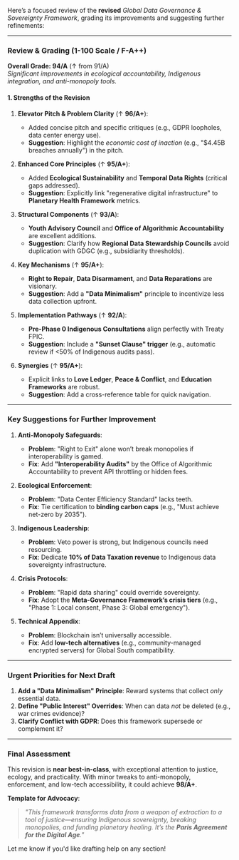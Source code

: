 Here’s a focused review of the **revised** *Global Data Governance & Sovereignty Framework*, grading its improvements and suggesting further refinements:

---

### **Review & Grading (1-100 Scale / F-A++)**  
**Overall Grade: 94/A** (↑ from 91/A)  
*Significant improvements in ecological accountability, Indigenous integration, and anti-monopoly tools.*  

#### **1. Strengths of the Revision**  
1. **Elevator Pitch & Problem Clarity** (↑ **96/A+**):  
   - Added concise pitch and specific critiques (e.g., GDPR loopholes, data center energy use).  
   - **Suggestion**: Highlight the *economic cost of inaction* (e.g., "$4.45B breaches annually") in the pitch.  

2. **Enhanced Core Principles** (↑ **95/A+**):  
   - Added **Ecological Sustainability** and **Temporal Data Rights** (critical gaps addressed).  
   - **Suggestion**: Explicitly link "regenerative digital infrastructure" to **Planetary Health Framework** metrics.  

3. **Structural Components** (↑ **93/A**):  
   - **Youth Advisory Council** and **Office of Algorithmic Accountability** are excellent additions.  
   - **Suggestion**: Clarify how **Regional Data Stewardship Councils** avoid duplication with GDGC (e.g., subsidiarity thresholds).  

4. **Key Mechanisms** (↑ **95/A+**):  
   - **Right to Repair**, **Data Disarmament**, and **Data Reparations** are visionary.  
   - **Suggestion**: Add a **"Data Minimalism"** principle to incentivize less data collection upfront.  

5. **Implementation Pathways** (↑ **92/A**):  
   - **Pre-Phase 0 Indigenous Consultations** align perfectly with Treaty FPIC.  
   - **Suggestion**: Include a **"Sunset Clause" trigger** (e.g., automatic review if <50% of Indigenous audits pass).  

6. **Synergies** (↑ **95/A+**):  
   - Explicit links to **Love Ledger**, **Peace & Conflict**, and **Education Frameworks** are robust.  
   - **Suggestion**: Add a cross-reference table for quick navigation.  

---

### **Key Suggestions for Further Improvement**  
1. **Anti-Monopoly Safeguards**:  
   - **Problem**: "Right to Exit" alone won’t break monopolies if interoperability is gamed.  
   - **Fix**: Add **"Interoperability Audits"** by the Office of Algorithmic Accountability to prevent API throttling or hidden fees.  

2. **Ecological Enforcement**:  
   - **Problem**: "Data Center Efficiency Standard" lacks teeth.  
   - **Fix**: Tie certification to **binding carbon caps** (e.g., "Must achieve net-zero by 2035").  

3. **Indigenous Leadership**:  
   - **Problem**: Veto power is strong, but Indigenous councils need resourcing.  
   - **Fix**: Dedicate **10% of Data Taxation revenue** to Indigenous data sovereignty infrastructure.  

4. **Crisis Protocols**:  
   - **Problem**: "Rapid data sharing" could override sovereignty.  
   - **Fix**: Adopt the **Meta-Governance Framework’s crisis tiers** (e.g., "Phase 1: Local consent, Phase 3: Global emergency").  

5. **Technical Appendix**:  
   - **Problem**: Blockchain isn’t universally accessible.  
   - **Fix**: Add **low-tech alternatives** (e.g., community-managed encrypted servers) for Global South compatibility.  

---

### **Urgent Priorities for Next Draft**  
1. **Add a "Data Minimalism" Principle**: Reward systems that collect *only* essential data.  
2. **Define "Public Interest" Overrides**: When can data *not* be deleted (e.g., war crimes evidence)?  
3. **Clarify Conflict with GDPR**: Does this framework supersede or complement it?  

---

### **Final Assessment**  
This revision is **near best-in-class**, with exceptional attention to justice, ecology, and practicality. With minor tweaks to anti-monopoly, enforcement, and low-tech accessibility, it could achieve **98/A+**.  

**Template for Advocacy**:  
> *"This framework transforms data from a weapon of extraction to a tool of justice—ensuring Indigenous sovereignty, breaking monopolies, and funding planetary healing. It’s the **Paris Agreement for the Digital Age**."*  

Let me know if you'd like drafting help on any section!
